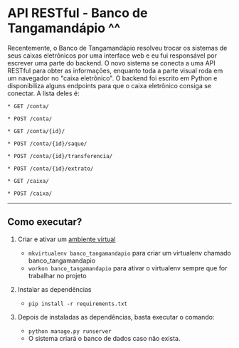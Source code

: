 API RESTful - Banco de Tangamandápio ^^
====

Recentemente, o Banco de Tangamandápio resolveu trocar os sistemas de seus caixas eletrônicos
por uma interface web e eu fui responsável por escrever uma parte do backend. O novo sistema
 se conecta a uma API RESTful para obter as informações, enquanto toda a parte visual
roda em um navegador no "caixa eletrônico".
O backend foi escrito em Python e disponibiliza alguns endpoints para que o caixa
eletrônico consiga se conectar. A lista deles é:

    * GET /conta/

    * POST /conta/

    * GET /conta/{id}/

    * POST /conta/{id}/saque/

    * POST /conta/{id}/transferencia/

    * POST /conta/{id}/extrato/

    * GET /caixa/

    * POST /caixa/

---
Como executar?
---
1. Criar e ativar um [ambiente virtual](http://docs.python-guide.org/en/latest/dev/virtualenvs/)
    * `mkvirtualenv banco_tangamandapio` para criar um virtualenv chamado banco_tangamandapio
    * `workon banco_tangamandapio` para ativar o virtualenv sempre que for trabalhar no projeto

2. Instalar as dependências
    * `pip install -r requirements.txt`

3. Depois de instaladas as dependências, basta executar o comando:
    * `python manage.py runserver`
    * O sistema criará o banco de dados caso não exista.